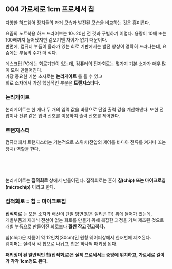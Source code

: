 ## 004 가로세로 1cm 프로세서 칩

다양한 하드웨어 장치들의 과거 모습과 발전된 모습을 비교하는 것은 흥미롭다.

요즘의 노트북용 하드 드라이브는 10~20년 전 것과 구별하기 어렵다. 용량이 10배 또는 100배까지 늘어났지만 겉보기엔 차이가 없기 때문이다.<br>
반면에, 컴퓨터 부품이 올라가 있는 회로 기판에서는 발전 양상이 명확히 드러나는데, 요즘에는 부품의 수가 더 적다.

데스크탑 PC에는 회로기판이 있는데,
컴퓨터의 전자회로는 몇가지 기본 소자가 매우 많이 모여 만들어진다.<br>
가장 중요한 기본 소자로는 **논리게이트** 를 들 수 있고<br>
회로 소자에서 가장 핵심적인 부분은 **트렌지스터다.**

### 논리게이트

논리게이트는 한 개나 두 개의 입력 값을 바탕으로 단일 출력 값을 계산해낸다.
또한 전압이나 전류 같은 입력 신호를 이용하여 출력 신호를 제어한다.

### 트랜지스터

컴퓨터에서 트랜지스터는 기본적으로 스위치(전압의 제어를 바다아 전류를 켜거나 끄는 장치) 역할을 한다.

<br>
<br>
<br>

논리게이트는 **집적회로** 상에서 만들어진다. 집적회로는 흔히 **칩(chip) 또는 마이크로칩(microchip)** 이라고 한다.<br>

### 집적회로 = 칩 = 마이크로칩

**집적회로** 는 모든 소자와 배선이 단일 평면(얇은 실리콘 판) 위에 들어가 있는데,<br>
개별부품과 재래식 전선이 없는 회로를 만들기 위해 복잡한 과정을 거쳐 제조된 것으로 개별 부품으로 만들어진 회로보다 **훨씬 작고 견고하다.**

칩(chip)은 지름이 약 12인치(30cm)인 원형 웨이퍼상에서 한꺼번에 제조된다.<br>
웨이퍼는 잘려서 각 칩으로 나뉘고, 칩은 하나씩 패키징 된다.

**패키징이 된 일반적인 칩(집적회로)은 실제 프로세서는 중앙에 위치하고, 가로세로 길이가 각각 1cm정도 된다.**
